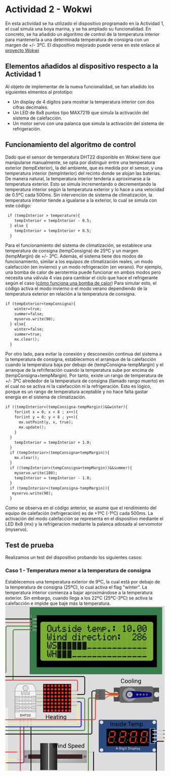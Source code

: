 # Actividad 2 - Wokwi
En esta actividad se ha utilizado el dispositivo programado en la Actividad 1, el cual simula una boya marina, y se ha ampliado su funcionalidad. En concreto, se ha añadido un algoritmo de control de la temperatura interior para mantenerla a una determinada temperatura de consigna con un margen de +/- 3ºC.
El dispositivo mejorado puede verse en este enlace al [proyecto Wokwi](https://wokwi.com/projects/432228479492520961)

## Elementos añadidos al dispositivo respecto a la Actividad 1
Al objeto de implementar de la nueva funcionalidad, se han añadido los siguientes elmentos al prototipo:
- Un display de 4 dígitos para mostrar la temperatura interior con dos cifras decimales.
- Un LED de 8x8 puntos tipo MAX7219 que simula la activación del sistema de calefacción.
- Un motor servo con una palanca que simula la activación del sistema de refrigeración.

## Funcionamiento del algoritmo de control
Dado que el sensor de temperatura DHT22 disponible en Wokwi tiene que manipularse manualmente, se opta por distinguir entre una temperatura exterior (tempExterior), la del ambiente, que es medida por el sensor, y una temperatura interior (tempInterior) del recinto donde se alojan las baterías. De manera natural, la temperatura interior tendería a aproximarse a la temperatura exterior. Esto se simula incrementando o decrementando la temperatura interior según la temperatura exterior y lo hace a una velocidad de 0.5ºC cada 500ms. Sin intervención de sistema de climatización, la temperatura interior tiende a igualarse a la exterior, lo cual se simula con este código:
```
 if (tempInterior > temperature){
    tempInterior = tempInterior - 0.5;
  } else {
    tempInterior = tempInterior + 0.5;
  }
```
Para el funcionamiento del sistema de climatización, se establece una temperatura de consigna (tempConsigna) de 25ºC y un margen (tempMargin) de +/- 3ºC. Además, el sistema tiene dos modos de funcionamiento, similar a los equipos de climatización reales, un modo calefacción (en invierno) y un modo refrigeración (en verano). Por ejemplo, una bomba de calor de aerotermia puede funcionar en ambos modos pero necesita una válvula 4 vías para cambiar el ciclo que hace el refrigerante según el caso ([cómo funciona una bomba de calor](https://learn.apolloheatpumps.com/es/como-funciona-una-bomba-de-calor/))
Para simular esto, el código activa el modo invierno o el modo verano dependiendo de la temperatura exterior en relación a la temperatura de consigna.
```
if (tempExterior<tempConsigna){
    winter=true;
    summer=false;
    myservo.write(90); 
  } else{
    winter=false;
    summer=true;
    mx.clear();
  }
```
Por otro lado, para evitar la conexión y desconexión continua del sistema a la temperatura de consigna, establecemos el arranque de la calefacción cuando la temperatura baja por debajo de (tempConsigna-tempMargin) y el arranque de la refriferación cuando la temperatura sube por encima de (tempConsigna+tempMargin). Por tanto, existe un rango de temperatura de +/- 3ºC alrededor de la temperatura de consigna (llamado rango muerto) en el cual no se activa ni la calefacción ni la refrigeración. Esto es lógico, porque es un rango de temperatura aceptable y no hace falta gastar energía en el sistema de climatización.
```
if ((tempInterior<(tempConsigna-tempMargin))&&winter){
    for(int x = 0; x < 8 ; x++){
    for(int y = 0; y < 8 ; y++){
      mx.setPoint(y, x, true);
      mx.update();
    }
  }
    tempInterior = tempInterior + 1.0;
  }
  if (tempInterior>(tempConsigna+tempMargin)){
    mx.clear();
  }
  if ((tempInterior>(tempConsigna+tempMargin))&&summer){
    myservo.write(180);
    tempInterior = tempInterior - 1.0;
  }
  if (tempInterior<(tempConsigna-tempMargin)){
   myservo.write(90); 
  }
```
Como se observa en el código anterior, se asume que el rendimiento del equipo de calefación (refrigeración) es de +1ºC (-1ºC) cada 500ms. La activación del modo calefacción se representa en el dispositivo mediante el LED 8x8 (mx) y la refrigeracion mediante la palanca adosada al servomotor (myservo).

## Test de prueba
Realizamos un test del dispositivo probando los siguientes casos:
### Caso 1 - Temperatura menor a la temperatura de consigna
Establecemos una temperatura exterior de 9ºC, la cual está por debajo de la temperatura de consigna (25ºC), lo cual activa el flag "winter". La temperatura interior comienza a bajar aproximándose a la temperatura exterior. Sin embargo, cuando llega a los 22ºC (25ºC-3ºC) se activa la calefacción e impide que baje más la temperatura. 
![imagen](Caso_1.png)

